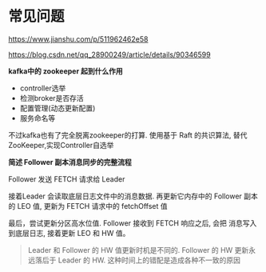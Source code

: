 # 常见问题

https://www.jianshu.com/p/511962462e58

https://blog.csdn.net/qq_28900249/article/details/90346599

**kafka中的 zookeeper 起到什么作用**

*   controller选举
*   检测broker是否存活
*   配置管理(动态更新配置)
*   服务命名等

不过kafka也有了完全脱离zookeeper的打算. 使用基于 Raft 的共识算法, 替代 ZooKeeper,实现Controller自选举



**简述 Follower 副本消息同步的完整流程**

Follower 发送 FETCH 请求给 Leader

接着Leader 会读取底层日志文件中的消息数据. 再更新它内存中的 Follower 副本的 LEO 值, 更新为 FETCH 请求中的 fetchOffset 值

最后，尝试更新分区高水位值. Follower 接收到 FETCH 响应之后, 会把 消息写入到底层日志, 接着更新 LEO 和 HW 值。

>   Leader 和 Follower 的 HW 值更新时机是不同的. Follower 的 HW 更新永远落后于 Leader 的 HW. 这种时间上的错配是造成各种不一致的原因



